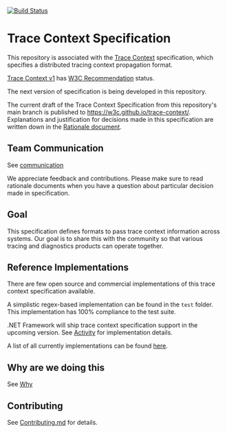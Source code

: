 [![Build
Status](https://img.shields.io/travis/w3c/trace-context/main.svg?label=validation%20service)](https://travis-ci.com/w3c/trace-context/)

# Trace Context Specification

This repository is associated with the [Trace
Context](https://www.w3.org/TR/trace-context/) specification,
which specifies a distributed tracing context propagation format.

[Trace Context v1](https://www.w3.org/TR/trace-context-1/) has [W3C Recommendation](https://www.w3.org/2019/Process-20190301/#rec-publication) status.

The next version of specification is being developed in this repository.

The current draft of the Trace Context Specification from this repository's main branch is published to  https://w3c.github.io/trace-context/.
Explanations and justification for decisions made in this specification are written down in the [Rationale document](http_header_format_rationale.md).

## Team Communication

See
[communication](https://github.com/w3c/distributed-tracing-wg#team-communication)

We appreciate feedback and contributions. Please make sure to read rationale
documents when you have a question about particular decision made in
specification.

## Goal

This specification defines formats to pass trace context information across
systems. Our goal is to share this with the community so that various tracing
and diagnostics products can operate together.

## Reference Implementations

There are few open source and commercial implementations of this trace context specification
available.

A simplistic regex-based implementation can be found in the `test` folder. This
implementation has 100% compliance to the test suite.

.NET Framework will ship trace context specification support in the upcoming
version. See
[Activity](https://github.com/dotnet/corefx/blob/master/src/System.Diagnostics.DiagnosticSource/src/System/Diagnostics/Activity.cs)
for implementation details.

A list of all currently implementations can be found [here](./implementations.md).

## Why are we doing this

See [Why](https://github.com/w3c/distributed-tracing-wg#why-are-we-doing-this)

## Contributing

See [Contributing.md](CONTRIBUTING.md) for details.
